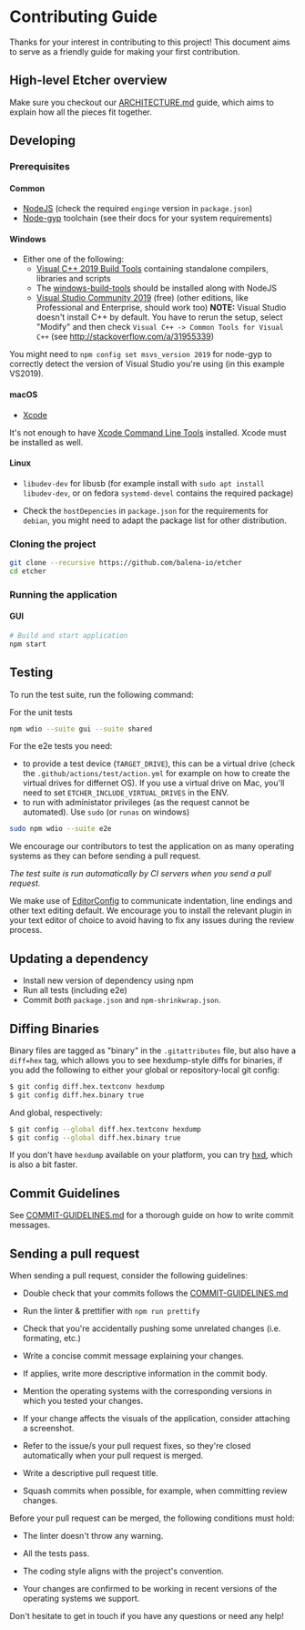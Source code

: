 Contributing Guide
==================

Thanks for your interest in contributing to this project! This document aims to
serve as a friendly guide for making your first contribution.

High-level Etcher overview
--------------------------

Make sure you checkout our [ARCHITECTURE.md][ARCHITECTURE] guide, which aims to
explain how all the pieces fit together.

Developing
----------

### Prerequisites

#### Common

- [NodeJS](https://nodejs.org) (check the required `enginge` version in `package.json`)
- [Node-gyp](https://github.com/nodejs/node-gyp?tab=readme-ov-file#installation) toolchain (see their docs for your system requirements)

#### Windows

- Either one of the following:
  - [Visual C++ 2019 Build Tools](https://visualstudio.microsoft.com/vs/features/cplusplus/) containing standalone compilers, libraries and scripts
  - The [windows-build-tools](https://github.com/felixrieseberg/windows-build-tools#windows-build-tools) should be installed along with NodeJS
  - [Visual Studio Community 2019](https://visualstudio.microsoft.com/vs/) (free) (other editions, like Professional and Enterprise, should work too)
    **NOTE:** Visual Studio doesn't install C++ by default. You have to rerun the
    setup, select "Modify" and then check `Visual C++ -> Common Tools for Visual
    C++` (see http://stackoverflow.com/a/31955339)

You might need to `npm config set msvs_version 2019` for node-gyp to correctly detect
the version of Visual Studio you're using (in this example VS2019).

#### macOS

- [Xcode](https://developer.apple.com/xcode/)

It's not enough to have [Xcode Command Line Tools] installed. Xcode must be installed
as well.

#### Linux

- `libudev-dev` for libusb (for example install with `sudo apt install libudev-dev`, or on fedora `systemd-devel` contains the required package)

- Check the `hostDepencies` in `package.json` for the requirements for `debian`, you might need to adapt the package list for other distribution.

### Cloning the project

```sh
git clone --recursive https://github.com/balena-io/etcher
cd etcher
```

### Running the application

#### GUI

```sh
# Build and start application
npm start
```

Testing
-------

To run the test suite, run the following command:

For the unit tests
```sh
npm wdio --suite gui --suite shared
```

For the e2e tests you need: 
- to provide a test device (`TARGET_DRIVE`), this can be a virtual drive (check the `.github/actions/test/action.yml` for example on how to create the virtual drives for differnet OS). If you use a virtual drive on Mac, you'll need to set `ETCHER_INCLUDE_VIRTUAL_DRIVES` in the ENV.
- to run with administator privileges (as the request cannot be automated). Use `sudo` (or `runas` on windows)

```sh
sudo npm wdio --suite e2e
```

We encourage our contributors to test the application on as many operating
systems as they can before sending a pull request.

*The test suite is run automatically by CI servers when you send a pull
request.*

We make use of [EditorConfig] to communicate indentation, line endings and
other text editing default. We encourage you to install the relevant plugin in
your text editor of choice to avoid having to fix any issues during the review
process.

Updating a dependency
---------------------

- Install new version of dependency using npm
- Run all tests (including e2e)
- Commit *both* `package.json` and `npm-shrinkwrap.json`.

Diffing Binaries
----------------

Binary files are tagged as "binary" in the `.gitattributes` file, but also have
a `diff=hex` tag, which allows you to see hexdump-style diffs for binaries,
if you add the following to either your global or repository-local git config:

```sh
$ git config diff.hex.textconv hexdump
$ git config diff.hex.binary true
```

And global, respectively:

```sh
$ git config --global diff.hex.textconv hexdump
$ git config --global diff.hex.binary true
```

If you don't have `hexdump` available on your platform,
you can try [hxd], which is also a bit faster.

Commit Guidelines
-----------------

See [COMMIT-GUIDELINES.md][COMMIT-GUIDELINES] for a thorough guide on how to
write commit messages.

Sending a pull request
----------------------

When sending a pull request, consider the following guidelines:

- Double check that your commits follows the [COMMIT-GUIDELINES.md][COMMIT-GUIDELINES]

- Run the linter & prettifier with `npm run prettify`

- Check that you're accidentally pushing some unrelated changes (i.e. formating, etc.)

- Write a concise commit message explaining your changes.

- If applies, write more descriptive information in the commit body.

- Mention the operating systems with the corresponding versions in which you
tested your changes.

- If your change affects the visuals of the application, consider attaching a
screenshot.

- Refer to the issue/s your pull request fixes, so they're closed automatically
when your pull request is merged.

- Write a descriptive pull request title.

- Squash commits when possible, for example, when committing review changes.

Before your pull request can be merged, the following conditions must hold:

- The linter doesn't throw any warning.

- All the tests pass.

- The coding style aligns with the project's convention.

- Your changes are confirmed to be working in recent versions of the operating
systems we support.

Don't hesitate to get in touch if you have any questions or need any help!

[ARCHITECTURE]: https://github.com/balena-io/etcher/blob/master/docs/ARCHITECTURE.md
[COMMIT-GUIDELINES]: https://github.com/balena-io/etcher/blob/master/docs/COMMIT-GUIDELINES.md
[EditorConfig]: http://editorconfig.org
[shrinkwrap]: https://docs.npmjs.com/cli/shrinkwrap
[hxd]: https://github.com/jhermsmeier/hxd
[Xcode Command Line Tools]: https://developer.apple.com/library/content/technotes/tn2339/_index.html
